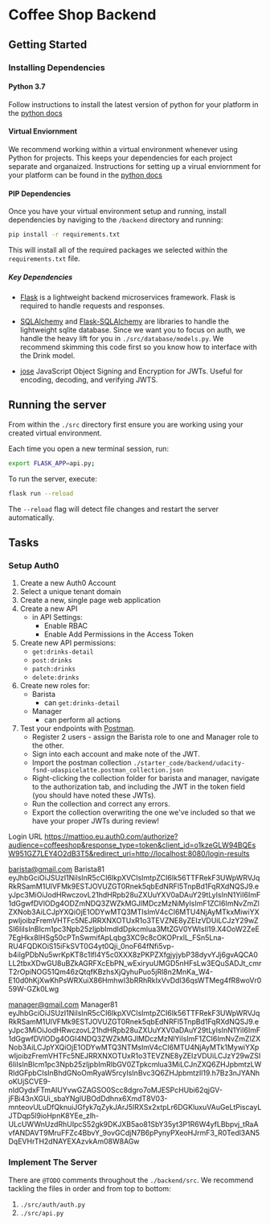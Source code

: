 # Coffee Shop Backend

## Getting Started

### Installing Dependencies

#### Python 3.7

Follow instructions to install the latest version of python for your platform in the [python docs](https://docs.python.org/3/using/unix.html#getting-and-installing-the-latest-version-of-python)

#### Virtual Enviornment

We recommend working within a virtual environment whenever using Python for projects. This keeps your dependencies for each project separate and organaized. Instructions for setting up a virual enviornment for your platform can be found in the [python docs](https://packaging.python.org/guides/installing-using-pip-and-virtual-environments/)

#### PIP Dependencies

Once you have your virtual environment setup and running, install dependencies by naviging to the `/backend` directory and running:

```bash
pip install -r requirements.txt
```

This will install all of the required packages we selected within the `requirements.txt` file.

##### Key Dependencies

- [Flask](http://flask.pocoo.org/)  is a lightweight backend microservices framework. Flask is required to handle requests and responses.

- [SQLAlchemy](https://www.sqlalchemy.org/) and [Flask-SQLAlchemy](https://flask-sqlalchemy.palletsprojects.com/en/2.x/) are libraries to handle the lightweight sqlite database. Since we want you to focus on auth, we handle the heavy lift for you in `./src/database/models.py`. We recommend skimming this code first so you know how to interface with the Drink model.

- [jose](https://python-jose.readthedocs.io/en/latest/) JavaScript Object Signing and Encryption for JWTs. Useful for encoding, decoding, and verifying JWTS.

## Running the server

From within the `./src` directory first ensure you are working using your created virtual environment.

Each time you open a new terminal session, run:

```bash
export FLASK_APP=api.py;
```

To run the server, execute:

```bash
flask run --reload
```

The `--reload` flag will detect file changes and restart the server automatically.

## Tasks

### Setup Auth0

1. Create a new Auth0 Account
2. Select a unique tenant domain
3. Create a new, single page web application
4. Create a new API
    - in API Settings:
        - Enable RBAC
        - Enable Add Permissions in the Access Token
5. Create new API permissions:
    - `get:drinks-detail`
    - `post:drinks`
    - `patch:drinks`
    - `delete:drinks`
6. Create new roles for:
    - Barista
        - can `get:drinks-detail`
    - Manager
        - can perform all actions
7. Test your endpoints with [Postman](https://getpostman.com).
    - Register 2 users - assign the Barista role to one and Manager role to the other.
    - Sign into each account and make note of the JWT.
    - Import the postman collection `./starter_code/backend/udacity-fsnd-udaspicelatte.postman_collection.json`
    - Right-clicking the collection folder for barista and manager, navigate to the authorization tab, and including the JWT in the token field (you should have noted these JWTs).
    - Run the collection and correct any errors.
    - Export the collection overwriting the one we've included so that we have your proper JWTs during review!

Login URL
https://mattioo.eu.auth0.com/authorize?audience=coffeeshop&response_type=token&client_id=o1kzeGLW94BQEsW951GZ7LEY4O2dB3T5&redirect_uri=http://localhost:8080/login-results

barista@gmail.com
Barista81
eyJhbGciOiJSUzI1NiIsInR5cCI6IkpXVCIsImtpZCI6Ik56TTFRekF3UWpWRVJqRkRSamM1UlVFMk9ESTJOVUZGT0Rnek5qbEdNRFl5TnpBd1FqRXdNQSJ9.eyJpc3MiOiJodHRwczovL21hdHRpb28uZXUuYXV0aDAuY29tLyIsInN1YiI6ImF1dGgwfDVlODg4ODZmNDQ3ZWZkMGJlMDczMzNiMyIsImF1ZCI6ImNvZmZlZXNob3AiLCJpYXQiOjE1ODYwMTQ3MTIsImV4cCI6MTU4NjAyMTkxMiwiYXpwIjoibzFremVHTFc5NEJRRXNXOTUxR1o3TEVZNE8yZEIzVDUiLCJzY29wZSI6IiIsInBlcm1pc3Npb25zIjpbImdldDpkcmlua3MtZGV0YWlsIl19.X4OoW2ZeE7EgHkx8IHSg50cPTnSwmifApLqbg3XC9c8cOKOPrxlL_FSn5Lna-RU4FQDKOiS15iFkSVT0G4yt0Qji_0noF64fNfi5vp-b4ilgPDbNu5wrKpKT8c1lfI4Y5c0XXX8zPKPZXfgjyjybP38dyvYJj6gvAQCA0LL2tbxXDwGU8uBZkAGRFXcEbPN_wExiryuUMGD5nHFsLw3EQuSADJt_cmrT2rOpiNOG51Qm46zQtqfKBzhsXjQyhuPuo5jRl8n2MnKa_W4-E10d0hKjXwKhPsWRXuiX86HmhwI3bRRhRkIxVvDdl36qsWTMeg4fR8woVr059W-GZk0Lwg

manager@gmail.com
Manager81
eyJhbGciOiJSUzI1NiIsInR5cCI6IkpXVCIsImtpZCI6Ik56TTFRekF3UWpWRVJqRkRSamM1UlVFMk9ESTJOVUZGT0Rnek5qbEdNRFl5TnpBd1FqRXdNQSJ9.eyJpc3MiOiJodHRwczovL21hdHRpb28uZXUuYXV0aDAuY29tLyIsInN1YiI6ImF1dGgwfDVlODg4OGI4NDQ3ZWZkMGJlMDczMzNlYiIsImF1ZCI6ImNvZmZlZXNob3AiLCJpYXQiOjE1ODYwMTQ3NTMsImV4cCI6MTU4NjAyMTk1MywiYXpwIjoibzFremVHTFc5NEJRRXNXOTUxR1o3TEVZNE8yZEIzVDUiLCJzY29wZSI6IiIsInBlcm1pc3Npb25zIjpbImRlbGV0ZTpkcmlua3MiLCJnZXQ6ZHJpbmtzLWRldGFpbCIsInBhdGNoOmRyaW5rcyIsInBvc3Q6ZHJpbmtzIl19.h7Bz3nJYANhoKUjSCVE9-nIdOydxFTmAIUYvwGZAGSO0Scc8dgro7oMJESPcHUbi62qjGV-jFBi43nXGUi_sbaYNglUBOdDdhnx6XmdT8V03-mnteovULuDfQknuiJGfyk7qZykJArJ5IRXSx2xtpLr6DGKluxuVAuGeLtPiscayLJTDqp5l9ioHpnK8YEe_zlh-ULcUWWnUzdRhUIpcS52gk9DKJXB5ao81SbY35yt3P1R6W4yfLBbpvj_tRaAvfANDAVT9MruFFZc4BbvY_9ovGCdjN7B6pPynyPXeoHJrmF3_R0Tedl3AN5DqEVHrTH2dNAYEXAzvkAm08W8AGw

### Implement The Server

There are `@TODO` comments throughout the `./backend/src`. We recommend tackling the files in order and from top to bottom:

1. `./src/auth/auth.py`
2. `./src/api.py`
